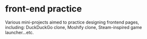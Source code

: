 # front-end practice
Various mini-projects aimed to practice designing frontend pages, including: DuckDuckGo clone, Moshify clone, Steam-inspired game launcher...etc.

